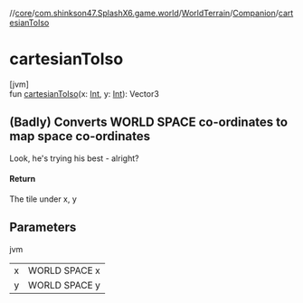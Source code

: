 //[core](../../../../index.md)/[com.shinkson47.SplashX6.game.world](../../index.md)/[WorldTerrain](../index.md)/[Companion](index.md)/[cartesianToIso](cartesian-to-iso.md)

# cartesianToIso

[jvm]\
fun [cartesianToIso](cartesian-to-iso.md)(x: [Int](https://kotlinlang.org/api/latest/jvm/stdlib/kotlin/-int/index.html), y: [Int](https://kotlinlang.org/api/latest/jvm/stdlib/kotlin/-int/index.html)): Vector3

<h2>(Badly) Converts WORLD SPACE co-ordinates to map space co-ordinates</h2> Look, he's trying his best - alright?

#### Return

The tile under x, y

## Parameters

jvm

| | |
|---|---|
| x | WORLD SPACE x |
| y | WORLD SPACE y |
